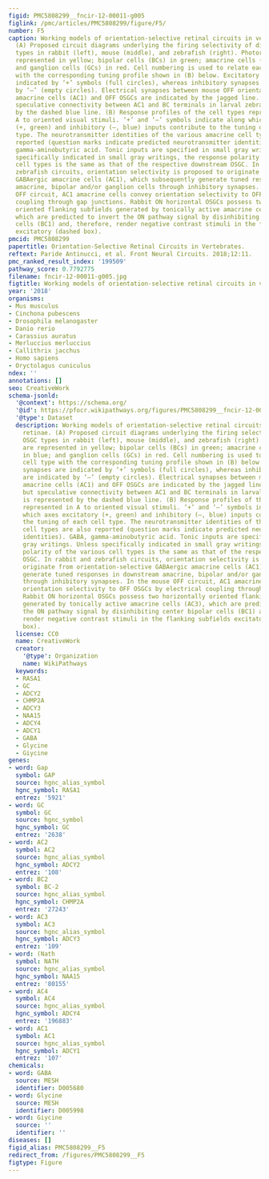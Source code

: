 ```yaml
---
figid: PMC5808299__fncir-12-00011-g005
figlink: /pmc/articles/PMC5808299/figure/F5/
number: F5
caption: Working models of orientation-selective retinal circuits in vertebrate retinae.
  (A) Proposed circuit diagrams underlying the firing selectivity of different OSGC
  types in rabbit (left), mouse (middle), and zebrafish (right). Photoreceptors are
  represented in yellow; bipolar cells (BCs) in green; amacrine cells (ACs) in blue;
  and ganglion cells (GCs) in red. Cell numbering is used to relate each cell type
  with the corresponding tuning profile shown in (B) below. Excitatory synapses are
  indicated by ‘+’ symbols (full circles), whereas inhibitory synapses are indicated
  by ‘–’ (empty circles). Electrical synapses between mouse OFF orientation-selective
  amacrine cells (AC1) and OFF OSGCs are indicated by the jagged line. Potential but
  speculative connectivity between AC1 and BC terminals in larval zebrafish is represented
  by the dashed blue line. (B) Response profiles of the cell types represented in
  A to oriented visual stimuli. ‘+’ and ‘–’ symbols indicate along which axes excitatory
  (+, green) and inhibitory (–, blue) inputs contribute to the tuning of each cell
  type. The neurotransmitter identities of the various amacrine cell types are also
  reported (question marks indicate predicted neurotransmitter identities). GABA,
  gamma-aminobutyric acid. Tonic inputs are specified in small gray writings. Unless
  specifically indicated in small gray writings, the response polarity of the various
  cell types is the same as that of the respective downstream OSGC. In rabbit and
  zebrafish circuits, orientation selectivity is proposed to originate from orientation-selective
  GABAergic amacrine cells (AC1), which subsequently generate tuned responses in downstream
  amacrine, bipolar and/or ganglion cells through inhibitory synapses. In the mouse
  OFF circuit, AC1 amacrine cells convey orientation selectivity to OFF OSGCs by electrical
  coupling through gap junctions. Rabbit ON horizontal OSGCs possess two horizontally
  oriented flanking subfields generated by tonically active amacrine cells (AC3),
  which are predicted to invert the ON pathway signal by disinhibiting center bipolar
  cells (BC1) and, therefore, render negative contrast stimuli in the flanking subfields
  excitatory (dashed box).
pmcid: PMC5808299
papertitle: Orientation-Selective Retinal Circuits in Vertebrates.
reftext: Paride Antinucci, et al. Front Neural Circuits. 2018;12:11.
pmc_ranked_result_index: '199509'
pathway_score: 0.7792775
filename: fncir-12-00011-g005.jpg
figtitle: Working models of orientation-selective retinal circuits in vertebrate retinae
year: '2018'
organisms:
- Mus musculus
- Cinchona pubescens
- Drosophila melanogaster
- Danio rerio
- Carassius auratus
- Merluccius merluccius
- Callithrix jacchus
- Homo sapiens
- Oryctolagus cuniculus
ndex: ''
annotations: []
seo: CreativeWork
schema-jsonld:
  '@context': https://schema.org/
  '@id': https://pfocr.wikipathways.org/figures/PMC5808299__fncir-12-00011-g005.html
  '@type': Dataset
  description: Working models of orientation-selective retinal circuits in vertebrate
    retinae. (A) Proposed circuit diagrams underlying the firing selectivity of different
    OSGC types in rabbit (left), mouse (middle), and zebrafish (right). Photoreceptors
    are represented in yellow; bipolar cells (BCs) in green; amacrine cells (ACs)
    in blue; and ganglion cells (GCs) in red. Cell numbering is used to relate each
    cell type with the corresponding tuning profile shown in (B) below. Excitatory
    synapses are indicated by ‘+’ symbols (full circles), whereas inhibitory synapses
    are indicated by ‘–’ (empty circles). Electrical synapses between mouse OFF orientation-selective
    amacrine cells (AC1) and OFF OSGCs are indicated by the jagged line. Potential
    but speculative connectivity between AC1 and BC terminals in larval zebrafish
    is represented by the dashed blue line. (B) Response profiles of the cell types
    represented in A to oriented visual stimuli. ‘+’ and ‘–’ symbols indicate along
    which axes excitatory (+, green) and inhibitory (–, blue) inputs contribute to
    the tuning of each cell type. The neurotransmitter identities of the various amacrine
    cell types are also reported (question marks indicate predicted neurotransmitter
    identities). GABA, gamma-aminobutyric acid. Tonic inputs are specified in small
    gray writings. Unless specifically indicated in small gray writings, the response
    polarity of the various cell types is the same as that of the respective downstream
    OSGC. In rabbit and zebrafish circuits, orientation selectivity is proposed to
    originate from orientation-selective GABAergic amacrine cells (AC1), which subsequently
    generate tuned responses in downstream amacrine, bipolar and/or ganglion cells
    through inhibitory synapses. In the mouse OFF circuit, AC1 amacrine cells convey
    orientation selectivity to OFF OSGCs by electrical coupling through gap junctions.
    Rabbit ON horizontal OSGCs possess two horizontally oriented flanking subfields
    generated by tonically active amacrine cells (AC3), which are predicted to invert
    the ON pathway signal by disinhibiting center bipolar cells (BC1) and, therefore,
    render negative contrast stimuli in the flanking subfields excitatory (dashed
    box).
  license: CC0
  name: CreativeWork
  creator:
    '@type': Organization
    name: WikiPathways
  keywords:
  - RASA1
  - GC
  - ADCY2
  - CHMP2A
  - ADCY3
  - NAA15
  - ADCY4
  - ADCY1
  - GABA
  - Glycine
  - Giycine
genes:
- word: Gap
  symbol: GAP
  source: hgnc_alias_symbol
  hgnc_symbol: RASA1
  entrez: '5921'
- word: GC
  symbol: GC
  source: hgnc_symbol
  hgnc_symbol: GC
  entrez: '2638'
- word: AC2
  symbol: AC2
  source: hgnc_alias_symbol
  hgnc_symbol: ADCY2
  entrez: '108'
- word: BC2
  symbol: BC-2
  source: hgnc_alias_symbol
  hgnc_symbol: CHMP2A
  entrez: '27243'
- word: AC3
  symbol: AC3
  source: hgnc_alias_symbol
  hgnc_symbol: ADCY3
  entrez: '109'
- word: (Nath
  symbol: NATH
  source: hgnc_alias_symbol
  hgnc_symbol: NAA15
  entrez: '80155'
- word: AC4
  symbol: AC4
  source: hgnc_alias_symbol
  hgnc_symbol: ADCY4
  entrez: '196883'
- word: AC1
  symbol: AC1
  source: hgnc_alias_symbol
  hgnc_symbol: ADCY1
  entrez: '107'
chemicals:
- word: GABA
  source: MESH
  identifier: D005680
- word: Glycine
  source: MESH
  identifier: D005998
- word: Giycine
  source: ''
  identifier: ''
diseases: []
figid_alias: PMC5808299__F5
redirect_from: /figures/PMC5808299__F5
figtype: Figure
---
```

